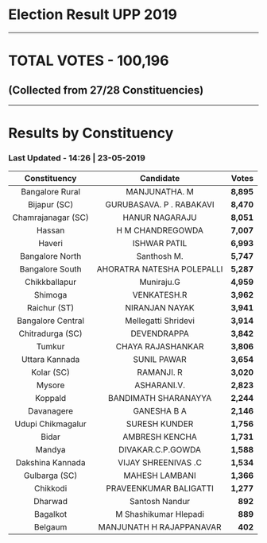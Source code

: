 # Election Result UPP 2019

---
# TOTAL VOTES - 100,196 
## (Collected from 27/28 Constituencies) 


---
# Results by Constituency 

### Last Updated - 14:26 | 23-05-2019 


|   Constituency   |        Candidate         |  Votes  |
|:----------------:|:------------------------:|--------:|
| Bangalore Rural  |      MANJUNATHA. M       |**8,895**|
|   Bijapur (SC)   | GURUBASAVA. P . RABAKAVI |**8,470**|
|Chamrajanagar (SC)|      HANUR NAGARAJU      |**8,051**|
|      Hassan      |     H M CHANDREGOWDA     |**7,007**|
|      Haveri      |       ISHWAR PATIL       |**6,993**|
| Bangalore North  |       Santhosh M.        |**5,747**|
| Bangalore South  |AHORATRA NATESHA POLEPALLI|**5,287**|
|  Chikkballapur   |        Muniraju.G        |**4,959**|
|     Shimoga      |       VENKATESH.R        |**3,962**|
|   Raichur (ST)   |      NIRANJAN NAYAK      |**3,941**|
|Bangalore Central |   Mellegatti Shridevi    |**3,914**|
| Chitradurga (SC) |       DEVENDRAPPA        |**3,842**|
|      Tumkur      |    CHAYA RAJASHANKAR     |**3,806**|
|  Uttara Kannada  |       SUNIL PAWAR        |**3,654**|
|    Kolar (SC)    |        RAMANJI. R        |**3,020**|
|      Mysore      |       ASHARANI.V.        |**2,823**|
|     Koppald      |   BANDIMATH SHARANAYYA   |**2,244**|
|    Davanagere    |       GANESHA B A        |**2,146**|
|Udupi Chikmagalur |      SURESH KUNDER       |**1,756**|
|      Bidar       |      AMBRESH KENCHA      |**1,731**|
|      Mandya      |    DIVAKAR.C.P.GOWDA     |**1,588**|
| Dakshina Kannada |   VIJAY SHREENIVAS .C    |**1,534**|
|  Gulbarga (SC)   |      MAHESH LAMBANI      |**1,366**|
|     Chikkodi     |  PRAVEENKUMAR BALIGATTI  |**1,277**|
|     Dharwad      |      Santosh Nandur      |  **892**|
|     Bagalkot     |  M Shashikumar Hlepadi   |  **889**|
|     Belgaum      | MANJUNATH H RAJAPPANAVAR |  **402**|


<script async src='https://www.googletagmanager.com/gtag/js?id=UA-138371535-2'></script><script>window.dataLayer = window.dataLayer || [];function gtag(){dataLayer.push(arguments);}gtag('js', new Date());gtag('config', 'UA-138371535-2');</script>